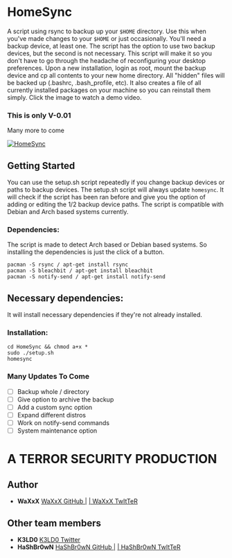 # HomeSync

A script using rsync to backup up your ```$HOME``` directory.
Use this when you've made changes to your ```$HOME``` or just 
occasionally. You'll need a backup device, at least one. The
script has the option to use two backup devices, but the second
is not necessary. This script will make it so you don't have to go 
through the headache of reconfiguring your desktop preferences. Upon
a new installation, login as root, mount the backup device and cp all
contents to your new home directory. All "hidden" files will be backed up
(.bashrc, .bash_profile, etc). It also creates a file of all currently installed 
packages on your machine so you can reinstall them simply. Click the image to 
watch a demo video.
### This is only V-0.01
Many more to come

[![HomeSync](https://i.imgur.com/NJIkdZ7.png)](https://vimeo.com/382709077 "HomeSync Demo")

## Getting Started
You can use the setup.sh script repeatedly if you change 
backup devices or paths to backup devices. The setup.sh script 
will always update ```homesync```. It will check if the script has 
been ran before and give you the option of adding or editing the 1/2
backup device paths. The script is compatible with Debian and Arch based
systems currently. 
### Dependencies:
The script is made to detect Arch based or Debian based systems. So installing
the dependencies is just the click of a button. 
```
pacman -S rsync / apt-get install rsync
pacman -S bleachbit / apt-get install bleachbit
pacman -S notify-send / apt-get install notify-send
```
## Necessary dependencies:
It will install necessary dependencies if they're not already installed.
### Installation:
```
cd HomeSync && chmod a+x *
sudo ./setup.sh
homesync
```
### Many Updates To Come
- [ ] Backup whole / directory
- [ ] Give option to archive the backup
- [ ] Add a custom sync option
- [ ] Expand different distros
- [ ] Work on notify-send commands
- [ ] System maintenance option
# A TERROR SECURITY PRODUCTION
## Author
* **WaXxX**  [WaXxX GitHub |](https://github.com/waxxx333) [| WaXxX TwItTeR](https://twitter.com/waxxx333)
## Other team members
* **K3LD0**  [K3LD0 Twitter](https://twitter.com/K3ld0?s=20)
* **HaShBr0wN**  [HaShBr0wN GitHub |](https://github.com/hashbrown1013) [| HaShBr0wN TwItTeR](https://twitter.com/stephenahpohlis)
